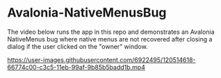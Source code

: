 # Avalonia-NativeMenusBug
The video below runs the app in this repo and demonstrates an Avalonia NativeMenus bug where native menus are not recovered after closing a dialog if the user clicked on the "owner" window.


https://user-images.githubusercontent.com/6922495/120514618-66774c00-c3c5-11eb-99af-9b85b5badd1b.mp4

